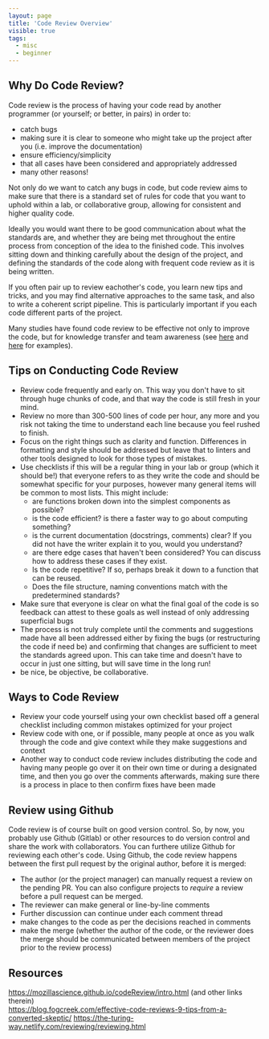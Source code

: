 ```yaml
---
layout: page
title: 'Code Review Overview'
visible: true
tags:
  - misc
  - beginner
---
```


## Why Do Code Review? ##

Code review is the process of having your code read by another programmer (or yourself; or better, in pairs) in order to:
- catch bugs
- making sure it is clear to someone who might take up the project after you (i.e. improve the documentation) 
- ensure efficiency/simplicity
- that all cases have been considered and appropriately addressed
- many other reasons!

Not only do we want to catch any bugs in code, but code review aims to make sure that there is a standard set of rules for code that you want to uphold within a lab, or collaborative group, allowing for consistent and higher quality code. 

Ideally you would want there to be good communication about what the standards are, and whether they are being met throughout the entire process from conception of the idea to the finished code. This involves sitting down and thinking carefully about the design of the project, and defining the standards of the code along with frequent code review as it is being written. 

If you often pair up to review eachother's code, you learn new tips and tricks, and you may find alternative approaches to the same task, and also to write a coherent script pipeline.  This is particularly important if you each code different parts of the project.  

Many studies have found code review to be effective not only to improve the code, but for knowledge transfer and team awareness (see [here](https://dl.acm.org/citation.cfm?id=314753) and [here](https://dl.acm.org/citation.cfm?id=2486882) for examples).


## Tips on Conducting Code Review

- Review code frequently and early on. This way you don't have to sit through huge chunks of code, and that way the code is still fresh in your mind.
- Review no more than 300-500 lines of code per hour, any more and you risk not taking the time to understand each line because you feel rushed to finish.
- Focus on the right things such as clarity and function. Differences in formatting and style should be addressed but leave that to linters and other tools designed to look for those types of mistakes.
- Use checklists if this will be a regular thing in your lab or group (which it should be!) that everyone refers to as they write the code and should be somewhat specific for your purposes, however many general items will be common to most lists. This might include:
  - are functions broken down into the simplest components as possible?
  - is the code efficient? is there a faster way to go about computing something?
  - is the current documentation (docstrings, comments) clear? If you did not have the writer explain it to you, would you understand?
  - are there edge cases that haven't been considered? You can discuss how to address these cases if they exist.
  - Is the code repetitive? If so, perhaps break it down to a function that can be reused.
  - Does the file structure, naming conventions match with the predetermined standards?
- Make sure that everyone is clear on what the final goal of the code is so feedback can attest to these goals as well instead of only addressing superficial bugs
- The process is not truly complete until the comments and suggestions made have all been addressed either by fixing the bugs (or restructuring the code if need be) and confirming that changes are sufficient to meet the standards agreed upon. This can take time and doesn't have to occur in just one sitting, but will save time in the long run!
- be nice, be objective, be collaborative. 

## Ways to Code Review

- Review your code yourself using your own checklist based off a general checklist including  common mistakes optimized for your project
- Review code with one, or if possible, many people at once as you walk through the code and give context while they make suggestions and context
- Another way to conduct code review includes distributing the code and having many people go over it on their own time or during a designated time, and then you go over the comments afterwards, making sure there is a process in place to then confirm fixes have been made

## Review using Github 
Code review is of course built on good version control. So, by now, you probably use Github (Gitlab) or other resources to do version control and share the work with collaborators. You can furthere utilize Github for reviewing each other's code. Using Github, the code review happens between the first pull request by the original author, before it is merged:
- The author (or the project manager) can manually request a review on the pending PR. You can also configure projects to *require* a review before a pull request can be merged. 
- The reviewer can make general or line-by-line comments
- Further discussion can continue under each comment thread  
- make changes to the code as per the decisions reached in comments
- make the merge (whether the author of the code, or the reviewer does the merge should be communicated between members of the project prior to the review process)




## Resources
https://mozillascience.github.io/codeReview/intro.html (and other links therein)  
https://blog.fogcreek.com/effective-code-reviews-9-tips-from-a-converted-skeptic/
https://the-turing-way.netlify.com/reviewing/reviewing.html

